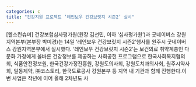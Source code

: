```yaml
---
categories: c
title: "건강지원 프로젝트 ‘레인보우 건강브릿지 시즌2’ 실시"
---
```

[헬스컨슈머] 건강보험심사평가원(원장 김선민, 이하 ‘심사평가원’)과 굿네이버스 강원지역본부(본부장 박미경)는 14일 ‘레인보우 건강브릿지 시즌2’행사를 원주시 굿네이버스 강원지역본부에서 실시했다. ‘레인보우 건강브릿지 시즌2’는 보건의료 취약계층인 다문화 가정에게 올바른 건강정보를 제공하는 사회공헌 프로그램으로 한국사회복지협의회, 식품안전정보원, 한국건강가정진흥원, 강원도의사회, 강원도치과의사회, 원주시약사회, 일동제약, ㈜코스토리, 한국도로공사 강원본부 등 지역 내 기관과 함께 진행한다.이번 사업은 작년에 이어 올해 2차년도 사
